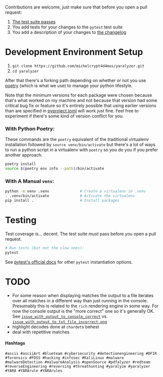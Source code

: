Contributions are welcome, just make sure that before you open a pull request:

1. [The test suite passes](#Testing)
1. You add tests for your changes to the `pytest` test suite
1. You add a description of your changes to [the changelog](CHANGELOG.md)

# Development Environment Setup
1. `git clone https://github.com/michelcrypt4d4mus/yaralyzer.git`
1. `cd yaralyzer`

After that there's a forking path depending on whether or not you use [poetry](https://python-poetry.org) (which is what we use) to manage your python lifestyle.

Note that the minimum versions for each package were chosen because that's what worked on my machine and not because that version had some critical bug fix or feature so it's entirely possible that using earlier versions than are specified in [pyproject.toml](pyproject.toml) will work just fine. Feel free to experiment if there's some kind of version conflict for you.

### With Python Poetry:
These commands are the `poetry` equivalent of the traditional virtualenv installation followed by `source venv/bin/activate` but there's a lot of ways to run a python script in a virtualenv with `poetry` so you do you if you prefer another approach.

```sh
poetry install
source $(poetry env info --path)/bin/activate
```

### With A Manual `venv`:
```sh
python -m venv .venv              # Create a virtualenv in .venv
. .venv/bin/activate              # Activate the virtualenv
pip install .                     # Install packages
```


# Testing
Test coverage is... decent. The test suite _must_ pass before you open a pull request.

```bash
# Run tests (but not the slow ones):
pytest
```

See [pytest's official docs](https://docs.pytest.org/en/7.1.x/how-to/usage.html) for other `pytest` instantiation options.


# TODO
* For some reason when displaying matches the output to a file iterates over all matches in a different way than just running in the console. Presumably this is related to the `rich` rendering engine in some way. For now the console output is the "more correct" one so it's generally OK. See [`issue_with_output_to_console_correct`](doc/rendered_images/issue_with_output_to_console_correct.png) vs. [`issue_with_output_to_txt_file_incorrect.png`](doc/rendered_images/issue_with_output_to_txt_file_incorrect.png)
* highlight decodes done at `chardet`s behest
* deal with repetitive matches

#### Hashtags
```
#ascii #asciiArt #blueteam #cybersecurity #detectionengineering #DFIR #forensics #FOSS #hacking #infosec #KaliLinux #malware #malwareDetection #malwareAnalysis #openSource #pdfalyzer #redteam #reverseEngineering #reversing #threathunting #yaralyze #yaralyzer #YARA #YARArule #YARArules
```

